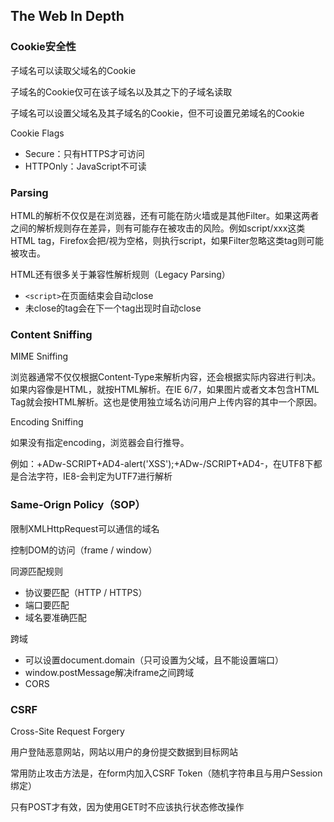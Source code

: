 ## The Web In Depth

### Cookie安全性

子域名可以读取父域名的Cookie

子域名的Cookie仅可在该子域名以及其之下的子域名读取

子域名可以设置父域名及其子域名的Cookie，但不可设置兄弟域名的Cookie



Cookie Flags

- Secure：只有HTTPS才可访问
- HTTPOnly：JavaScript不可读



### Parsing

HTML的解析不仅仅是在浏览器，还有可能在防火墙或是其他Filter。如果这两者之间的解析规则存在差异，则有可能存在被攻击的风险。例如script/xxx这类HTML tag，Firefox会把/视为空格，则执行script，如果Filter忽略这类tag则可能被攻击。



HTML还有很多关于兼容性解析规则（Legacy Parsing）

- `<script>`在页面结束会自动close
- 未close的tag会在下一个tag出现时自动close



### Content Sniffing

MIME Sniffing

浏览器通常不仅仅根据Content-Type来解析内容，还会根据实际内容进行判决。如果内容像是HTML，就按HTML解析。在IE 6/7，如果图片或者文本包含HTML Tag就会按HTML解析。这也是使用独立域名访问用户上传内容的其中一个原因。



Encoding Sniffing

如果没有指定encoding，浏览器会自行推导。

例如：+ADw-SCRIPT+AD4-alert('XSS');+ADw-/SCRIPT+AD4-，在UTF8下都是合法字符，IE8-会判定为UTF7进行解析



### Same-Orign Policy（SOP）

限制XMLHttpRequest可以通信的域名

控制DOM的访问（frame / window）



同源匹配规则

- 协议要匹配（HTTP / HTTPS）
- 端口要匹配
- 域名要准确匹配



跨域

- 可以设置document.domain（只可设置为父域，且不能设置端口）
- window.postMessage解决iframe之间跨域
- CORS



### CSRF

Cross-Site Request Forgery

用户登陆恶意网站，网站以用户的身份提交数据到目标网站

常用防止攻击方法是，在form内加入CSRF Token（随机字符串且与用户Session绑定）

只有POST才有效，因为使用GET时不应该执行状态修改操作